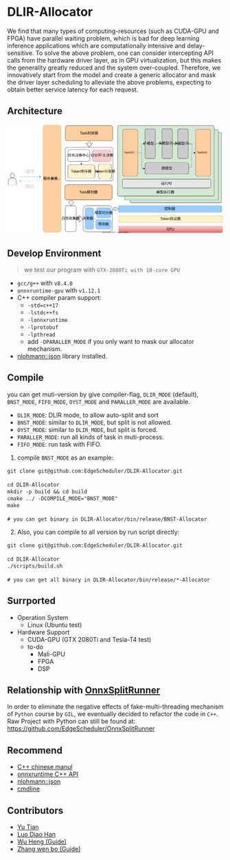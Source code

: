 # DLIR-Allocator

We find that many types of computing-resources (such as CUDA-GPU and FPGA) have parallel waiting problem, which is bad for deep learning inference applications which are computationally intensive and delay-sensitive. To solve the above problem, one can consider intercepting API calls from the hardware driver layer, as in GPU virtualization, but this makes the generality greatly reduced and the system over-coupled. Therefore, we innovatively start from the model and create a generic allocator and mask the driver layer scheduling to alleviate the above problems, expecting to obtain better service latency for each request.

## Architecture

![architecture](doc/resource/images/allocate-architecture.svg)

## Develop Environment

> we test our program with `GTX-2080Ti with 10-core GPU`
* `gcc/g++` with `v8.4.0`
* `onnxruntime-gpu` with `v1.12.1`
* C++ compiler param support:
  * `-std=c++17`
  * `-lstdc++fs`
  * `-lonnxruntime`
  * `-lprotobuf`
  * `-lpthread`
  * add `-DPARALLER_MODE` if you only want to mask our allocator mechanism.
* [nlohmann::json](https://github.com/nlohmann/json) library installed.

## Compile

you can get muti-version by give compiler-flag, `DLIR_MODE` (default), `BNST_MODE`, `FIFO_MODE`, `OYST_MODE` and `PARALLER_MODE` are available.

* `DLIR_MODE`: DLIR mode, to allow auto-split and sort
* `BNST_MODE`: similar to `DLIR_MODE`, but split is not allowed.
* `OYST_MODE`: similar to `DLIR_MODE`, but split is forced.
* `PARALLER_MODE`: run all kinds of task in muti-process.
* `FIFO_MODE`: run task with FIFO.

1. compile `BNST_MODE` as an example:

  ```shell
  git clone git@github.com:EdgeScheduler/DLIR-Allocator.git

  cd DLIR-Allocator
  mkdir -p build && cd build
  cmake ../ -DCOMPILE_MODE="BNST_MODE"
  make

  # you can get binary in DLIR-Allocator/bin/release/BNST-Allocator
  ```

2. Also, you can compile to all version by run script directly:

  ```shell
  git clone git@github.com:EdgeScheduler/DLIR-Allocator.git

  cd DLIR-Allocator
  ./scripts/build.sh

  # you can get all binary in DLIR-Allocator/bin/release/*-Allocator
  ```

## Surrported

* Operation System
  * Linux (Ubuntu test)
* Hardware Support
  * CUDA-GPU (GTX 2080Ti and Tesla-T4 test)
  * to-do
    * Mali-GPU
    * FPGA
    * DSP

## Relationship with [OnnxSplitRunner](https://github.com/EdgeScheduler/OnnxSplitRunner)

In order to eliminate the negative effects of fake-multi-threading mechanism of `Python` course by `GIL`, we eventually decided to refactor the code in `C++`. Raw Project with Python can still be found at: https://github.com/EdgeScheduler/OnnxSplitRunner

## Recommend
* [C++ chinese manul](https://www.apiref.com/cpp-zh/cpp/filesystem/path.html)
* [onnxruntime C++ API](https://onnxruntime.ai/docs/api/c/namespace_ort.html#details)
* [nlohmann::json](https://github.com/nlohmann/json)
* [cmdline](https://github.com/tanakh/cmdline)

## Contributors

* [Yu Tian](http://oneflyingfish.github.io)
* [Luo Diao Han](https://github.com/Arantir1028)
* [Wu Heng (Guide)](https://people.ucas.ac.cn/~wuheng)
* [Zhang wen bo (Guide)](https://people.ucas.ac.cn/~zhangwenbo)
